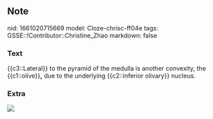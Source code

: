 ## Note
nid: 1661020715669
model: Cloze-chrisc-ff04e
tags: GSSE::!Contributor::Christine_Zhao
markdown: false

### Text
<div>
  <div>
    <div>
      <div>
        {{c3::Lateral}} to the pyramid of the medulla is another
        convexity, the {{c1::olive}}<span style="font-weight:
        700;">,</span> due to the underlying {{c2::inferior
        olivary}} nucleus.
      </div>
    </div>
  </div>
</div>

### Extra
<img src="Screen%20Shot%202021-08-14%20at%2010.31.31%20am.png">
